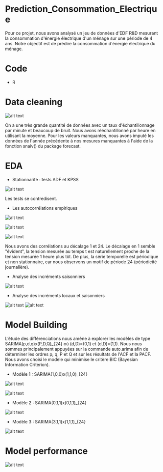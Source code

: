 # Prediction_Consommation_Electrique

Pour ce projet, nous avons analysé un jeu de données d'EDF R&D mesurant la consommation d'énergie électrique d'un ménage sur une période de 4 ans. Notre objectif est de prédire la consommation d'énergie électrique du ménage.

# Code 

- R 

# Data cleaning

![alt text](https://github.com/fanny-crt/Prediction_Consommation_Electrique/blob/main/images/data.PNG)

On a une très grande quantité de données avec un taux d'échantillonnage par minute et beaucoup de bruit. Nous avons rééchantillonné par heure en utilisant la moyenne. Pour les valeurs manquantes, nous avons imputé les données de l'année précédente à nos mesures manquantes à l'aide de la fonction snaiv() du package forecast. 

# EDA 

- Stationnarité : tests ADF et KPSS 

![alt text](https://github.com/fanny-crt/Prediction_Consommation_Electrique/blob/main/images/test_ADF_KPSS.PNG)

Les tests se contredisent.

- Les autocorrélations empiriques

![alt text](https://github.com/fanny-crt/Prediction_Consommation_Electrique/blob/main/images/lagplot_multi.png)

![alt text](https://github.com/fanny-crt/Prediction_Consommation_Electrique/blob/main/images/ACF.JPG)

![alt text](https://github.com/fanny-crt/Prediction_Consommation_Electrique/blob/main/images/PACF.JPG)

Nous avons des corrélations au décalage 1 et 24. Le décalage en 1 semble "évident", la tension mesurée au temps t est naturellement proche de la tension mesurée 1 heure plus tôt. De plus, la série temporelle est périodique et non stationnaire, car nous observons un motif de période 24 (périodicité journalière). 

- Analyse des incréments saisonniers

![alt text](https://github.com/fanny-crt/Prediction_Consommation_Electrique/blob/main/images/increments_saisonniers.PNG)

- Analyse des incréments locaux et saisonniers

![alt text](https://github.com/fanny-crt/Prediction_Consommation_Electrique/blob/main/images/increments_locaux_saisonniers.PNG)
![alt text](https://github.com/fanny-crt/Prediction_Consommation_Electrique/blob/main/images/increments_locaux_saisonniers2.PNG)

# Model Building

L’étude des différenciations nous amène à explorer les modèles de type SARIMA(p,d,q)x(P,D,Q)_{24} où (d,D)=(0,1) et (d,D)=(1,1).
Nous nous sommes principalement appuyées sur la commande auto.arima afin de déterminer les ordres p, q, P et Q et sur les résultats de l'ACF et la PACF. Nous avons choisi le modèle qui minimise le critère BIC (Bayesian Information Criterion). 

- Modèle 1 : SARIMA(1,0,0)x(1,1,0)_{24}

![alt text](https://github.com/fanny-crt/Prediction_Consommation_Electrique/blob/main/images/modele_1_SARIMA.PNG)

![alt text](https://github.com/fanny-crt/Prediction_Consommation_Electrique/blob/main/images/coef_modele_1_SARIMA.PNG)

- Modèle 2 : SARIMA(0,1,1)x(0,1,1)_{24}

![alt text](https://github.com/fanny-crt/Prediction_Consommation_Electrique/blob/main/images/modele_2.PNG)

- Modèle 3 : SARIMA(3,1,1)x(1,1,1)_{24}

![alt text](https://github.com/fanny-crt/Prediction_Consommation_Electrique/blob/main/images/modele_3.PNG)

# Model performance

![alt text](https://github.com/fanny-crt/Prediction_Consommation_Electrique/blob/main/images/model_performance.PNG)

